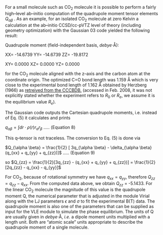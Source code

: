 

For a small molecule such as CO<sub>2</sub> molecule it is possible to perform a fairly high–level ab–initio computation
of the quadrupole moment tensor elements $Q_{\alpha\beta}$ . As an example, for an isolated CO<sub>2</sub> molecule at zero Kelvin a calculation at the ab–initio CCSD/cc-pVTZ level of theory (including geometry optimization) with the Gaussian 03 code yielded the following result:


Quadrupole moment (field-independent basis, *debye*$\cdot$&Aring;):

XX= -14.6739 YY= -14.6739 ZZ= -19.8172

XY= 0.0000 XZ= 0.0000 YZ= 0.0000


for the CO<sub>2</sub> molecule aligned with the z–axis and the carbon atom at the coordinate origin. The optimized
C=O bond length was 1.159 &Aring; which is very close to the experimental bond length of 1.162 &Aring; obtained by Herzberg (1966) as [retreived from the CCCBDB.](http://srdata.nist.gov/cccbdb/) (accessed in Feb. 2008, it was not explicitly stated whether the experiment refers to $R_0$ or $R_e$, we assume it is the equilibrium value $R_e$).

The Gaussian code outputs the Cartesian quadrupole moments, i.e. instead of Eq. (5) it calculates and
prints

$q_{\alpha \beta} = \int dr \cdot \rho(r)r_\alpha r_\beta$    ..... (Equation 8)



This q–tensor is not traceless. The conversion to Eq. (5) is done via

$Q_{\alpha \beta} = \frac{1}{2} [ 3q_{\alpha \beta} - \delta_{\alpha \beta}(q_{xx} + q_{yy} + q_{zz})]$    ..... (Equation 9)



so $Q_{zz} = \frac{1}{2}[3q_{zz} - (q_{xx} + q_{yy} + q_{zz})] = \frac{1}{2}[2q_{zz} - q_{xx} - q_{yy}]$

For CO<sub>2</sub>, because of rotational symmetry we have $q_{xx} = q_{yy}$, therefore $Q_{zz} = q_{zz} - q_{xx}$.
From the computed data above, we obtain $Q_{zz}$ = -5.1433.
For the linear CO<sub>2</sub> molecule the magnitude of this value is the quadrupole moment Q, the numerical parameter that is adjusted in the module Virial along with the LJ parameters $\epsilon$ and $\sigma$ to fit the experimental B(T) data. The quadrupole moment is also one of the parameters that can be supplied as input for the VLE module to simulate the phase equilibrium. The units of Q are usually given in *debye*$\cdot$&Aring;, *i.e.* a dipole moment units multiplied with a length unit. Both are “atomic scale” units appropriate to describe the quadrupole moment of a single molecule.